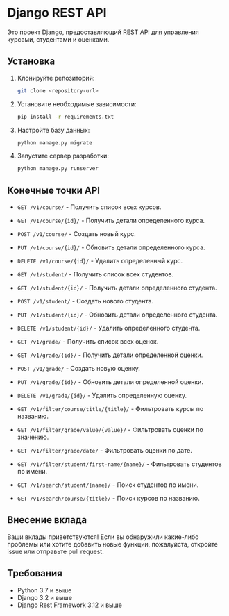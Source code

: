 # Django REST API

Это проект Django, предоставляющий REST API для управления курсами, студентами и оценками.

## Установка

1. Клонируйте репозиторий:

   ```bash
   git clone <repository-url>
   ```

2. Установите необходимые зависимости:

   ```bash
   pip install -r requirements.txt
   ```

3. Настройте базу данных:

   ```bash
   python manage.py migrate
   ```

4. Запустите сервер разработки:

   ```bash
   python manage.py runserver
   ```

## Конечные точки API

- `GET /v1/course/` - Получить список всех курсов.
- `GET /v1/course/{id}/` - Получить детали определенного курса.
- `POST /v1/course/` - Создать новый курс.
- `PUT /v1/course/{id}/` - Обновить детали определенного курса.
- `DELETE /v1/course/{id}/` - Удалить определенный курс.

- `GET /v1/student/` - Получить список всех студентов.
- `GET /v1/student/{id}/` - Получить детали определенного студента.
- `POST /v1/student/` - Создать нового студента.
- `PUT /v1/student/{id}/` - Обновить детали определенного студента.
- `DELETE /v1/student/{id}/` - Удалить определенного студента.

- `GET /v1/grade/` - Получить список всех оценок.
- `GET /v1/grade/{id}/` - Получить детали определенной оценки.
- `POST /v1/grade/` - Создать новую оценку.
- `PUT /v1/grade/{id}/` - Обновить детали определенной оценки.
- `DELETE /v1/grade/{id}/` - Удалить определенную оценку.

- `GET /v1/filter/course/title/{title}/` - Фильтровать курсы по названию.
- `GET /v1/filter/grade/value/{value}/` - Фильтровать оценки по значению.
- `GET /v1/filter/grade/date/` - Фильтровать оценки по дате.
- `GET /v1/filter/student/first-name/{name}/` - Фильтровать студентов по имени.
- `GET /v1/search/student/{name}/` - Поиск студентов по имени.
- `GET /v1/search/course/{title}/` - Поиск курсов по названию.

## Внесение вклада

Ваши вклады приветствуются! Если вы обнаружили какие-либо проблемы или хотите добавить новые функции, пожалуйста, откройте issue или отправьте pull request.

## Требования

- Python 3.7 и выше
- Django 3.2 и выше
- Django Rest Framework 3.12 и выше